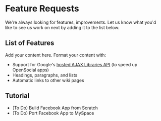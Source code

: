 # Feature Requests #

We're always looking for features, improvements. Let us know what you'd like to see us work on next by adding it to the list below.


## List of Features ##

Add your content here.  Format your content with:
  * Support for Google's [hosted AJAX Libraries API](http://opensocialapis.blogspot.com/2008/07/use-ajax-libraries-api-to-speed-up.html) (to speed up OpenSocial apps)
  * Headings, paragraphs, and lists
  * Automatic links to other wiki pages

## Tutorial ##
  * (To Do) Build Facebook App from Scratch
  * (To Do) Port Facebook App to MySpace